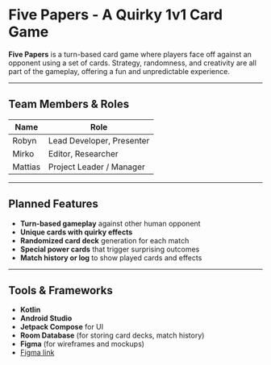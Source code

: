 #  Five Papers - A Quirky 1v1 Card Game

**Five Papers** is a turn-based card game where players face off against an opponent using a set of cards. Strategy, randomness, and creativity are all part of the gameplay, offering a fun and unpredictable experience.

---

##  Team Members & Roles

| Name    | Role                        |
|---------|-----------------------------|
| Robyn   |  Lead Developer, Presenter  |
| Mirko   |  Editor, Researcher         |
| Mattias |  Project Leader / Manager   |

---

##  Planned Features

-  **Turn-based gameplay** against other human opponent
-  **Unique cards with quirky effects** 
-  **Randomized card deck** generation for each match
-  **Special power cards** that trigger surprising outcomes
-  **Match history or log** to show played cards and effects

---

##  Tools & Frameworks

- **Kotlin**
- **Android Studio**
- **Jetpack Compose** for UI
- **Room Database** (for storing card decks, match history)
- **Figma** (for wireframes and mockups)
- [Figma link](https://www.figma.com/design/Ni4zeqOqTy7wsBcOYQe12F/Five-Papers-Phone-game?node-id=0-1&t=NPVLGzjtBzi1af7y-1)
